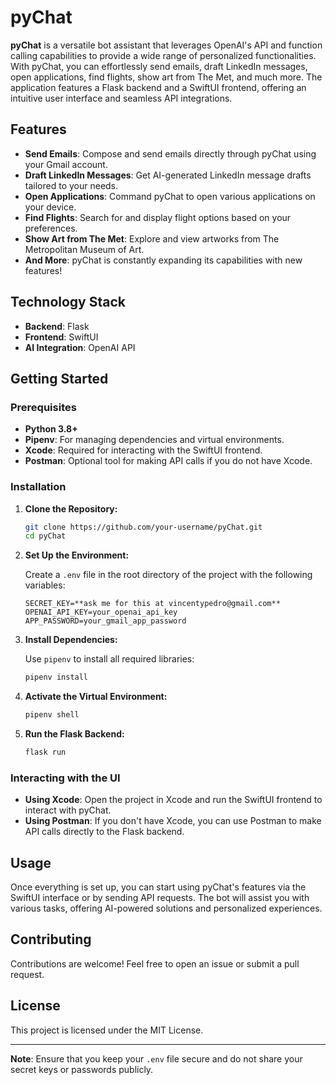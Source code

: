 # pyChat

**pyChat** is a versatile bot assistant that leverages OpenAI's API and function calling capabilities to provide a wide range of personalized functionalities. With pyChat, you can effortlessly send emails, draft LinkedIn messages, open applications, find flights, show art from The Met, and much more. The application features a Flask backend and a SwiftUI frontend, offering an intuitive user interface and seamless API integrations.

## Features

- **Send Emails**: Compose and send emails directly through pyChat using your Gmail account.
- **Draft LinkedIn Messages**: Get AI-generated LinkedIn message drafts tailored to your needs.
- **Open Applications**: Command pyChat to open various applications on your device.
- **Find Flights**: Search for and display flight options based on your preferences.
- **Show Art from The Met**: Explore and view artworks from The Metropolitan Museum of Art.
- **And More**: pyChat is constantly expanding its capabilities with new features!

## Technology Stack

- **Backend**: Flask
- **Frontend**: SwiftUI
- **AI Integration**: OpenAI API

## Getting Started

### Prerequisites

- **Python 3.8+**
- **Pipenv**: For managing dependencies and virtual environments.
- **Xcode**: Required for interacting with the SwiftUI frontend.
- **Postman**: Optional tool for making API calls if you do not have Xcode.

### Installation

1. **Clone the Repository:**

   ```bash
   git clone https://github.com/your-username/pyChat.git
   cd pyChat
   ```

2. **Set Up the Environment:**

   Create a `.env` file in the root directory of the project with the following variables:

   ```env
   SECRET_KEY=**ask me for this at vincentypedro@gmail.com**
   OPENAI_API_KEY=your_openai_api_key
   APP_PASSWORD=your_gmail_app_password
   ```

3. **Install Dependencies:**

   Use `pipenv` to install all required libraries:

   ```bash
   pipenv install
   ```

4. **Activate the Virtual Environment:**

   ```bash
   pipenv shell
   ```

5. **Run the Flask Backend:**

   ```bash
   flask run
   ```

### Interacting with the UI

- **Using Xcode**: Open the project in Xcode and run the SwiftUI frontend to interact with pyChat.
- **Using Postman**: If you don't have Xcode, you can use Postman to make API calls directly to the Flask backend.

## Usage

Once everything is set up, you can start using pyChat's features via the SwiftUI interface or by sending API requests. The bot will assist you with various tasks, offering AI-powered solutions and personalized experiences.

## Contributing

Contributions are welcome! Feel free to open an issue or submit a pull request.

## License

This project is licensed under the MIT License.

---

**Note**: Ensure that you keep your `.env` file secure and do not share your secret keys or passwords publicly.

